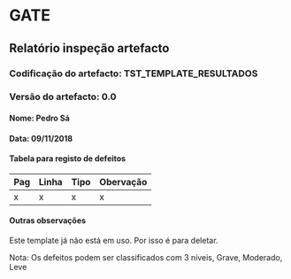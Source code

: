 # GATE

## Relatório inspeção artefacto

### Codificação do artefacto: TST_TEMPLATE_RESULTADOS

### Versão do artefacto: 0.0

#### Nome: Pedro Sá

#### Data: 09/11/2018

#### Tabela para registo de defeitos

| Pag  | Linha | Tipo | Obervação |
| ---- | ----- | ---- | --------- |
| x    | x     | x    | x         |

#### Outras observações

Este template já não está em uso. Por isso é para deletar.

Nota: Os defeitos podem ser classificados com 3 níveis, Grave, Moderado, Leve